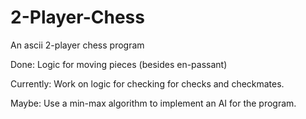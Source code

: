 # 2-Player-Chess
An ascii 2-player chess program

Done: Logic for moving pieces (besides en-passant)

Currently: Work on logic for checking for checks and checkmates.

Maybe: Use a min-max algorithm to implement an AI for the program.
